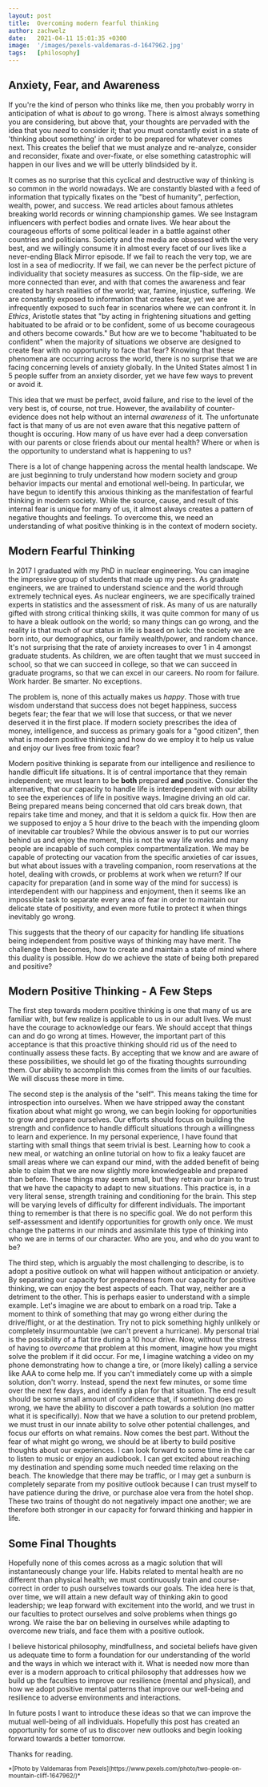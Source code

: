 ```yaml
---
layout: post
title:  Overcoming modern fearful thinking
author: zachwelz
date:   2021-04-11 15:01:35 +0300
image:  '/images/pexels-valdemaras-d-1647962.jpg'
tags:   [philosophy]
---
```

## Anxiety, Fear, and Awareness

If you're the kind of person who thinks like me, then you probably worry in anticipation of what is *about* to go wrong. There is almost always something you are considering, but above that, your thoughts are pervaded with the idea that you *need* to consider it; that you must constantly exist in a state of 'thinking about something' in order to be prepared for whatever comes next. This creates the belief that we must analyze and re-analyze, consider and reconsider, fixate and over-fixate, or else something catastrophic will happen in our lives and we will be utterly blindsided by it. 

It comes as no surprise that this cyclical and destructive way of thinking is so common in the world nowadays. We are constantly blasted with a feed of information that typically fixates on the "best of humanity", perfection, wealth, power, and success. We read articles about famous athletes breaking world records or winning championship games. We see Instagram influencers with perfect bodies and ornate lives. We hear about the courageous efforts of some political leader in a battle against other countries and politicians. Society and the media are obsessed with the very best, and we willingly consume it in almost every facet of our lives like a never-ending Black Mirror episode. If we fail to reach the very top, we are lost in a sea of mediocrity. If we fail, we can never be the perfect picture of individuality that society measures as success. On the flip-side, we are more connected than ever, and with that comes the awareness and fear created by harsh realities of the world; war, famine, injustice, suffering. We are constantly exposed to information that creates fear, yet we are infrequently exposed to such fear in scenarios where we can confront it. In *Ethics*, Aristotle states that "by acting in frightening situations and getting habituated to be afraid or to be confident, some of us become courageous and others become cowards." But how are we to become "habituated to be confident" when the majority of situations we observe are designed to create fear with no opportunity to face that fear? Knowing that these phenomena are occurring across the world, there is no surprise that we are facing concerning levels of anxiety globally. In the United States almost 1 in 5 people suffer from an anxiety disorder, yet we have few ways to prevent or avoid it. 

This idea that we must be perfect, avoid failure, and rise to the level of the very best is, of course, not true. However, the availability of counter-evidence does not help without an internal <i>awareness</i> of it. The unfortunate fact is that many of us are not even aware that this negative pattern of thought is occuring. How many of us have ever had a deep conversation with our parents or close friends about our mental health? Where or when is the opportunity to understand what is happening to us?

There is a lot of change happening across the mental health landscape. We are just beginning to truly understand how modern society and group behavior impacts our mental and emotional well-being. In particular, we have begun to identify this anxious thinking as the manifestation of fearful thinking in modern society. While the source, cause, and result of this internal fear is unique for many of us, it almost always creates a pattern of negative thoughts and feelings. To overcome this, we need an understanding of what positive thinking is in the context of modern society.

## Modern Fearful Thinking

In 2017 I graduated with my PhD in nuclear engineering. You can imagine the impressive group of students that made up my peers. As graduate engineers, we are trained to understand science and the world through extremely technical eyes. As nuclear engineers, we are specifically trained experts in statistics and the assessment of risk. As many of us are naturally gifted with strong critical thinking skills, it was quite common for many of us to have a bleak outlook on the world; so many things can go wrong, and the reality is that much of our status in life is based on luck: the society we are born into, our demographics, our family wealth/power, and random chance. It's not surprising that the rate of anxiety increases to over 1 in 4 amongst graduate students. As children, we are often taught that we must succeed in school, so that we can succeed in college, so that we can succeed in graduate programs, so that we can excel in our careers. No room for failure. Work harder. Be smarter. No exceptions. 

The problem is, none of this actually makes us <i>happy</i>. Those with true wisdom understand that success does not beget happiness,  success begets fear; the fear that we will lose that success, or that we never deserved it in the first place. If modern society prescribes the idea of money, intelligence, and success as primary goals for a "good citizen", then what is modern positive thinking and how do we employ it to help us value and enjoy our lives free from toxic fear?

Modern positive thinking is separate from our intelligence and resilience to handle difficult life situations. It is of central importance that they remain independent; we must learn to be **both** prepared **and** positive. Consider the alternative, that our capacity to handle life is interdependent with our ability to see the experiences of life in positive ways. Imagine driving an old car. Being prepared means being concerned that old cars break down, that repairs take time and money, and that it is seldom a quick fix. How then are we supposed to enjoy a 5 hour drive to the beach with the impending gloom of inevitable car troubles? While the obvious answer is to put our worries behind us and enjoy the moment, this is not the way life works and many people are incapable of such complex compartmentalization. We may be capable of protecting our vacation from the specific anxieties of car issues, but what about issues with a traveling companion, room reservations at the hotel, dealing with crowds, or problems at work when we return? If our capacity for preparation (and in some way of the mind for success) is interdependent with our happiness and enjoyment, then it seems like an impossible task to separate every area of fear in order to maintain our delicate state of positivity, and even more futile to protect it when things inevitably go wrong. 

This suggests that the theory of our capacity for handling life situations being independent from positive ways of thinking may have merit. The challenge then becomes, how to create and maintain a state of mind where this duality is possible. How do we achieve the state of being both prepared and positive?

## Modern Positive Thinking - A Few Steps

The first step towards modern positive thinking is one that many of us are familiar with, but few realize is applicable to us in our adult lives. We must have the courage to acknowledge our fears. We should accept that things can and do go wrong at times. However, the important part of this acceptance is that this proactive thinking should rid us of the need to continually assess these facts. By accepting that we know and are aware of these possibilities, we should let go of the fixating thoughts surrounding them. Our ability to accomplish this comes from the limits of our faculties. We will discuss these more in time. 

The second step is the analysis of the "self". This means taking the time for introspection into ourselves. When we have stripped away the constant fixation about what might go wrong, we can begin looking for opportunities to grow and prepare ourselves. Our efforts should focus on building the strength and confidence to handle difficult situations through a willingness to learn and experience. In my personal experience, I have found that starting with small things that seem trivial is best. Learning how to cook a new meal, or watching an online tutorial on how to fix a leaky faucet are small areas where we can expand our mind, with the added benefit of being able to claim that we are now slightly more knowledgeable and prepared than before. These things may seem small, but they retrain our brain to trust that we have the capacity to adapt to new situations. This practice is, in a very literal sense, strength training and conditioning for the brain. This step will be varying levels of difficulty for different individuals. The important thing to remember is that there is no specific goal. We do not perform this self-assessment and identify opportunities for growth only once. We must change the patterns in our minds and assimilate this type of thinking into who we are in terms of our character. Who are you, and who do you want to be?

The third step, which is arguably the most challenging to describe, is to adopt a positive outlook on what will happen without anticipation or anxiety. By separating our capacity for preparedness from our capacity for positive thinking, we can enjoy the best aspects of each. That way, neither are a detriment to the other. This is perhaps easier to understand with a simple example. Let's imagine we are about to embark on a road trip. Take a moment to think of something that may go wrong either during the drive/flight, or at the destination. Try not to pick something highly unlikely or completely insurmountable (we can't prevent a hurricane). My personal trial is the possibility of a flat tire during a 10 hour drive. Now, without the stress of having to *overcome* that problem at this moment, imagine how you might solve the problem if it did occur. For me, I imagine watching a video on my phone demonstrating how to change a tire, or (more likely) calling a service like AAA to come help me. If you can't immediately come up with a simple solution, don't worry. Instead, spend the next few minutes, or some time over the next few days, and identify a plan for that situation. The end result should be some small amount of confidence that, if something does go wrong, we have the ability to discover a path towards a solution (no matter what it is specifically). Now that we have a solution to our pretend problem, we must trust in our innate ability to solve other potential challenges, and focus our efforts on what remains. Now comes the best part. Without the fear of what might go wrong, we should be at liberty to build positive thoughts about our experiences. I can look forward to some time in the car to listen to music or enjoy an audiobook. I can get excited about reaching my destination and spending some much needed time relaxing on the beach. The knowledge that there may be traffic, or I may get a sunburn is completely separate from my positive outlook because I can trust myself to have patience during the drive, or purchase aloe vera from the hotel shop. These two trains of thought do not negatively impact one another; we are therefore both stronger in our capacity for forward thinking and happier in life. 

## Some Final Thoughts

Hopefully none of this comes across as a magic solution that will instantaneously change your life. Habits related to mental health are no different than physical health; we must continuously train and course-correct in order to push ourselves towards our goals. The idea here is that, over time, we will attain a new default way of thinking akin to good leadership; we leap forward with excitement into the world, and we trust in our faculties to protect ourselves and solve problems when things go wrong. We raise the bar on believing in ourselves while adapting to overcome new trials, and face them with a positive outlook. 

I believe historical philosophy, mindfullness, and societal beliefs have given us adequate time to form a foundation for our understanding of the world and the ways in which we interact with it. What is needed now more than ever is a modern approach to critical philosophy that addresses how we build up the faculties to improve our resilience (mental and physical), and how we adopt positive mental patterns that improve our well-being and resilience to adverse environments and interactions. 

In future posts I want to introduce these ideas so that we can improve the mutual well-being of all individuals. Hopefully this post has created an opportunity for some of us to discover new outlooks and begin looking forward towards a better tomorrow. 

Thanks for reading.

<sub>
*[Photo by Valdemaras from Pexels](https://www.pexels.com/photo/two-people-on-mountain-cliff-1647962/)*
</sub>
